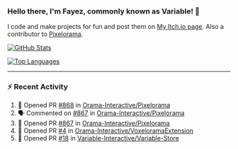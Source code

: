 ### Hello there, I'm Fayez, commonly known as Variable! 👋
I code and make projects for fun and post them on [My Itch.io page](https://variable-industries.itch.io/). Also a contributor to [Pixelorama](https://github.com/Orama-Interactive/Pixelorama).

[![GitHub Stats](https://github-readme-stats.vercel.app/api/?username=Variable-ind&show_icons=true&theme=merko)](https://github.com/anuraghazra/github-readme-stats)

[![Top Languages](https://github-readme-stats.vercel.app/api/top-langs/?username=Variable-ind&layout=compact&theme=merko)](https://github.com/anuraghazra/github-readme-stats)

---

### :zap: Recent Activity

<!--START_SECTION:activity-->
1. 💪 Opened PR [#868](https://github.com/Orama-Interactive/Pixelorama/pull/868) in [Orama-Interactive/Pixelorama](https://github.com/Orama-Interactive/Pixelorama)
2. 🗣 Commented on [#867](https://github.com/Orama-Interactive/Pixelorama/issues/867) in [Orama-Interactive/Pixelorama](https://github.com/Orama-Interactive/Pixelorama)
3. 💪 Opened PR [#867](https://github.com/Orama-Interactive/Pixelorama/pull/867) in [Orama-Interactive/Pixelorama](https://github.com/Orama-Interactive/Pixelorama)
4. 💪 Opened PR [#4](https://github.com/Orama-Interactive/VoxeloramaExtension/pull/4) in [Orama-Interactive/VoxeloramaExtension](https://github.com/Orama-Interactive/VoxeloramaExtension)
5. 💪 Opened PR [#18](https://github.com/Variable-Interactive/Variable-Store/pull/18) in [Variable-Interactive/Variable-Store](https://github.com/Variable-Interactive/Variable-Store)
<!--END_SECTION:activity-->

<!--
**Variable-ind/Variable-ind** is a ✨ _special_ ✨ repository because its `README.md` (this file) appears on your GitHub profile.

Here are some ideas to get you started:
- 🌱 I’m currently studying at ...
- 🔭 I’m currently working on ...
- 👯 I’m looking to collaborate on ...
- 🤔 I’m looking for help with ...
- 💬 Ask me about ...
- 📫 How to reach me: ...
- ⚡ Fun fact: ...
-->
